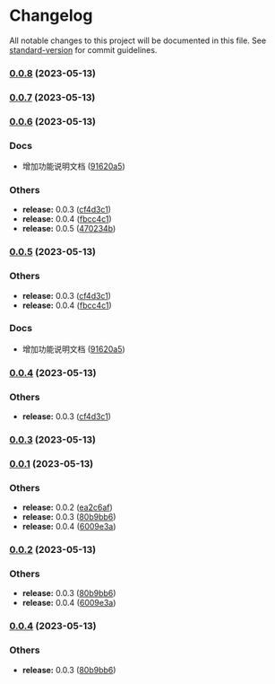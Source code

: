 # Changelog

All notable changes to this project will be documented in this file. See [standard-version](https://github.com/conventional-changelog/standard-version) for commit guidelines.

### [0.0.8](https://github.com/leigong421/lg-services/compare/v0.0.7...v0.0.8) (2023-05-13)

### [0.0.7](https://github.com/leigong421/lg-services/compare/v0.0.6...v0.0.7) (2023-05-13)

### [0.0.6](https://github.com/leigong421/lg-services/compare/v0.0.1...v0.0.6) (2023-05-13)


### Docs

* 增加功能说明文档 ([91620a5](https://github.com/leigong421/lg-services/commit/91620a58ee800344001c5affdf51f7786145e391))


### Others

* **release:** 0.0.3 ([cf4d3c1](https://github.com/leigong421/lg-services/commit/cf4d3c18c612327ed4b8dc4aa14eae023a59aae2))
* **release:** 0.0.4 ([fbcc4c1](https://github.com/leigong421/lg-services/commit/fbcc4c18a7f0dd923eec187ebfc278bf2f82bb5b))
* **release:** 0.0.5 ([470234b](https://github.com/leigong421/lg-services/commit/470234b947a0581bf73a3ccce3fad4a44086db00))

### [0.0.5](https://github.com/leigong421/lg-services/compare/v0.0.1...v0.0.5) (2023-05-13)


### Others

* **release:** 0.0.3 ([cf4d3c1](https://github.com/leigong421/lg-services/commit/cf4d3c18c612327ed4b8dc4aa14eae023a59aae2))
* **release:** 0.0.4 ([fbcc4c1](https://github.com/leigong421/lg-services/commit/fbcc4c18a7f0dd923eec187ebfc278bf2f82bb5b))


### Docs

* 增加功能说明文档 ([91620a5](https://github.com/leigong421/lg-services/commit/91620a58ee800344001c5affdf51f7786145e391))

### [0.0.4](https://github.com/leigong421/lg-services/compare/v0.0.1...v0.0.4) (2023-05-13)


### Others

* **release:** 0.0.3 ([cf4d3c1](https://github.com/leigong421/lg-services/commit/cf4d3c18c612327ed4b8dc4aa14eae023a59aae2))

### [0.0.3](https://github.com/leigong421/lg-services/compare/v0.0.1...v0.0.3) (2023-05-13)

### [0.0.1](https://github.com/leigong421/lg-services/compare/v0.0.5...v0.0.1) (2023-05-13)


### Others

* **release:** 0.0.2 ([ea2c6af](https://github.com/leigong421/lg-services/commit/ea2c6af4963f95890f302d0ee446048a2a956014))
* **release:** 0.0.3 ([80b9bb6](https://github.com/leigong421/lg-services/commit/80b9bb6552eb97935250692ac3b919f32eafcbb8))
* **release:** 0.0.4 ([6009e3a](https://github.com/leigong421/lg-services/commit/6009e3a714ee717f77c0476c619df1ecd20653c6))

### [0.0.2](https://github.com/leigong421/lg-services/compare/v0.0.5...v0.0.2) (2023-05-13)


### Others

* **release:** 0.0.3 ([80b9bb6](https://github.com/leigong421/lg-services/commit/80b9bb6552eb97935250692ac3b919f32eafcbb8))
* **release:** 0.0.4 ([6009e3a](https://github.com/leigong421/lg-services/commit/6009e3a714ee717f77c0476c619df1ecd20653c6))

### [0.0.4](https://github.com/leigong421/lg-services/compare/v0.0.5...v0.0.4) (2023-05-13)


### Others

* **release:** 0.0.3 ([80b9bb6](https://github.com/leigong421/lg-services/commit/80b9bb6552eb97935250692ac3b919f32eafcbb8))
